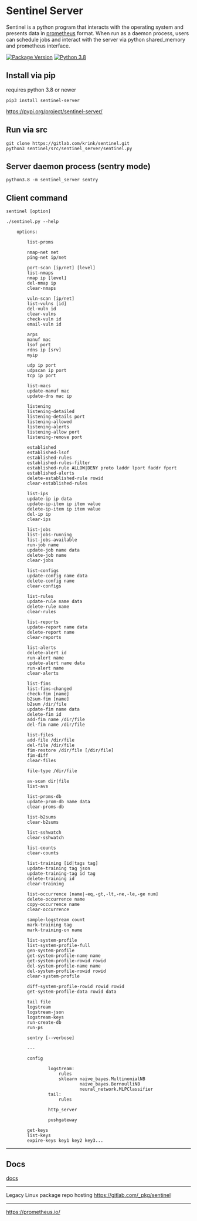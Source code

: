 
# Sentinel Server

Sentinel is a python program that interacts with the operating system and presents data in [prometheus](https://prometheus.io) format.  When run as a daemon process, users can schedule jobs and interact with the server via python shared_memory and prometheus interface.  

[![Package Version](https://img.shields.io/pypi/v/sentinel-server.svg)](https://pypi.python.org/pypi/sentinel-server/)
[![Python 3.8](https://img.shields.io/badge/python-3.8-blue.svg)](https://www.python.org/downloads/release/python-380/)


## Install via pip
requires python 3.8 or newer  
```
pip3 install sentinel-server
```
https://pypi.org/project/sentinel-server/    

## Run via src
```
git clone https://gitlab.com/krink/sentinel.git
python3 sentinel/src/sentinel_server/sentinel.py
```

## Server daemon process (sentry mode)
```
python3.8 -m sentinel_server sentry    
```

## Client command   
```
sentinel [option]    
```

```
./sentinel.py --help

    options:

        list-proms

        nmap-net net
        ping-net ip/net

        port-scan [ip/net] [level]
        list-nmaps
        nmap ip [level]
        del-nmap ip
        clear-nmaps

        vuln-scan [ip/net]
        list-vulns [id]
        del-vuln id
        clear-vulns
        check-vuln id
        email-vuln id

        arps
        manuf mac
        lsof port
        rdns ip [srv]
        myip

        udp ip port
        udpscan ip port
        tcp ip port

        list-macs
        update-manuf mac
        update-dns mac ip

        listening
        listening-detailed
        listening-details port
        listening-allowed
        listening-alerts
        listening-allow port
        listening-remove port

        established
        established-lsof
        established-rules
        established-rules-filter
        established-rule ALLOW|DENY proto laddr lport faddr fport
        established-alerts
        delete-established-rule rowid
        clear-established-rules

        list-ips
        update-ip ip data
        update-ip-item ip item value
        delete-ip-item ip item value
        del-ip ip
        clear-ips

        list-jobs
        list-jobs-running
        list-jobs-available
        run-job name
        update-job name data
        delete-job name
        clear-jobs

        list-configs
        update-config name data
        delete-config name
        clear-configs

        list-rules
        update-rule name data
        delete-rule name
        clear-rules

        list-reports
        update-report name data
        delete-report name
        clear-reports

        list-alerts
        delete-alert id
        run-alert name
        update-alert name data
        run-alert name
        clear-alerts

        list-fims
        list-fims-changed
        check-fim [name]
        b2sum-fim [name]
        b2sum /dir/file
        update-fim name data
        delete-fim id
        add-fim name /dir/file
        del-fim name /dir/file

        list-files
        add-file /dir/file
        del-file /dir/file
        fim-restore /dir/file [/dir/file]
        fim-diff
        clear-files

        file-type /dir/file

        av-scan dir|file
        list-avs

        list-proms-db
        update-prom-db name data
        clear-proms-db

        list-b2sums
        clear-b2sums

        list-sshwatch
        clear-sshwatch

        list-counts
        clear-counts

        list-training [id|tags tag]
        update-training tag json
        update-training-tag id tag
        delete-training id
        clear-training

        list-occurrence [name|-eq,-gt,-lt,-ne,-le,-ge num]
        delete-occurrence name
        copy-occurrence name
        clear-occurrence

        sample-logstream count
        mark-training tag
        mark-training-on name

        list-system-profile
        list-system-profile-full
        gen-system-profile
        get-system-profile-name name
        get-system-profile-rowid rowid
        del-system-profile-name name
        del-system-profile-rowid rowid
        clear-system-profile

        diff-system-profile-rowid rowid rowid
        get-system-profile-data rowid data

        tail file
        logstream
        logstream-json
        logstream-keys
        run-create-db
        run-ps

        sentry [--verbose]

        ---

        config

                logstream:
                    rules
                    sklearn naive_bayes.MultinomialNB
                            naive_bayes.BernoulliNB
                            neural_network.MLPClassifier
                tail:
                    rules

                http_server

                pushgateway

        get-keys
        list-keys
        expire-keys key1 key2 key3...

```

---   

## Docs

[docs](docs/)

---   

Legacy Linux package repo hosting https://gitlab.com/_pkg/sentinel  

---

https://prometheus.io/    



